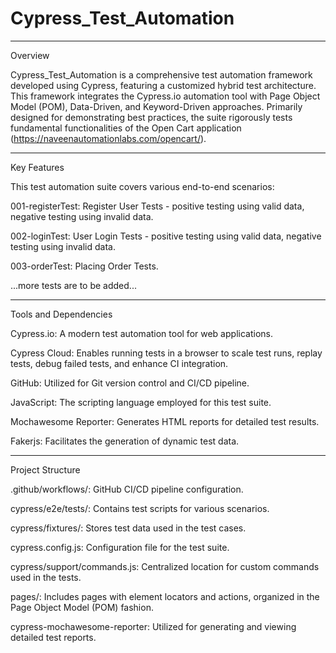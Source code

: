 # Cypress_Test_Automation


---
Overview

Cypress_Test_Automation is a comprehensive test automation framework developed using Cypress, featuring a customized hybrid test architecture. This framework integrates the Cypress.io automation tool with Page Object Model (POM), Data-Driven, and Keyword-Driven approaches. Primarily designed for demonstrating best practices, the suite rigorously tests fundamental functionalities of the Open Cart application (https://naveenautomationlabs.com/opencart/).


---
Key Features

This test automation suite covers various end-to-end scenarios:

001-registerTest: Register User Tests - positive testing using valid data, negative testing using invalid data.

002-loginTest: User Login Tests - positive testing using valid data, negative testing using invalid data.

003-orderTest: Placing Order Tests.

...more tests are to be added...


---
Tools and Dependencies

Cypress.io: A modern test automation tool for web applications.

Cypress Cloud: Enables running tests in a browser to scale test runs, replay tests, debug failed tests, and enhance CI integration.

GitHub: Utilized for Git version control and CI/CD pipeline.

JavaScript: The scripting language employed for this test suite.

Mochawesome Reporter: Generates HTML reports for detailed test results.

Fakerjs: Facilitates the generation of dynamic test data.


---
Project Structure

.github/workflows/: GitHub CI/CD pipeline configuration.

cypress/e2e/tests/: Contains test scripts for various scenarios.

cypress/fixtures/: Stores test data used in the test cases.

cypress.config.js: Configuration file for the test suite.

cypress/support/commands.js: Centralized location for custom commands used in the tests.

pages/: Includes pages with element locators and actions, organized in the Page Object Model (POM) fashion.

cypress-mochawesome-reporter: Utilized for generating and viewing detailed test reports.


